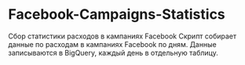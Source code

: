 # Facebook-Campaigns-Statistics
Сбор статистики расходов в кампаниях Facebook
Скрипт собирает данные по расходам в кампаниях Facebook по дням. Данные записываются в BigQuery, каждый день в отдельную таблицу.
